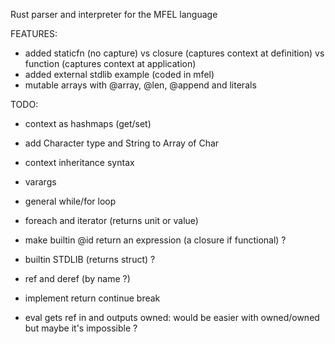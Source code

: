 Rust parser and interpreter for the MFEL language

FEATURES:
- added staticfn (no capture) vs closure (captures context at definition) vs function (captures context at application)
- added external stdlib example (coded in mfel)
- mutable arrays with @array, @len, @append and literals

TODO:
- context as hashmaps (get/set)
- add Character type and String to Array of Char
- context inheritance syntax
- varargs
- general while/for loop
- foreach and iterator (returns unit or value)
- make builtin @id return an expression (a closure if functional) ?
- builtin STDLIB (returns struct) ?

- ref and deref (by name ?)
- implement return continue break

- eval gets ref in and outputs owned: would be easier with owned/owned but maybe it's impossible ?
